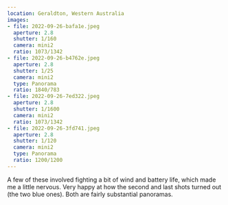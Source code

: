 ```yaml
---
location: Geraldton, Western Australia
images:
- file: 2022-09-26-bafa1e.jpeg
  aperture: 2.8
  shutter: 1/160
  camera: mini2
  ratio: 1073/1342
- file: 2022-09-26-b4762e.jpeg
  aperture: 2.8
  shutter: 1/25
  camera: mini2
  type: Panorama
  ratio: 1840/783
- file: 2022-09-26-7ed322.jpeg
  aperture: 2.8
  shutter: 1/1600
  camera: mini2
  ratio: 1073/1342
- file: 2022-09-26-3fd741.jpeg
  aperture: 2.8
  shutter: 1/120
  camera: mini2
  type: Panorama
  ratio: 1200/1200
---
```


A few of these involved fighting a bit of wind and battery life, which made me a little nervous. Very happy at how the second and last shots turned out (the two blue ones). Both are fairly substantial panoramas.
